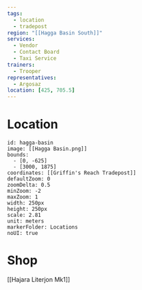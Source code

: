 ```yaml
---
tags:
  - location
  - tradepost
region: "[[Hagga Basin South]]"
services:
  - Vendor
  - Contact Board
  - Taxi Service
trainers:
  - Trooper
representatives:
  - Argosaz
location: [425, 705.5]
---
```

# Location
```leaflet
id: hagga-basin
image: [[Hagga Basin.png]]
bounds:
  - [0, -625]
  - [3000, 1875]
coordinates: [[Griffin's Reach Tradepost]]
defaultZoom: 0
zoomDelta: 0.5
minZoom: -2
maxZoom: 1
width: 250px
height: 250px
scale: 2.81
unit: meters
markerFolder: Locations
noUI: true
```
# Shop
[[Hajara Literjon Mk1]]
